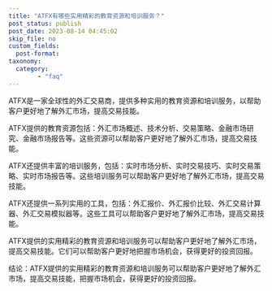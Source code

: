 ```yaml
---
title: "ATFX有哪些实用精彩的教育资源和培训服务？"
post_status: publish
post_date: 2023-08-14 04:45:02
skip_file: no
custom_fields: 
  post-format: 
taxonomy:
  category:
        - "faq"
---
```


ATFX是一家全球性的外汇交易商，提供多种实用的教育资源和培训服务，以帮助客户更好地了解外汇市场，提高交易技能。

ATFX提供的教育资源包括：外汇市场概述、技术分析、交易策略、金融市场研究、金融市场报告等。这些资源可以帮助客户更好地了解外汇市场，提高交易技能。

ATFX还提供丰富的培训服务，包括：实时市场分析、实时交易技巧、实时交易策略、实时市场报告等。这些培训服务可以帮助客户更好地了解外汇市场，提高交易技能。

ATFX还提供一系列实用的工具，包括：外汇报价、外汇报价比较、外汇交易计算器、外汇交易模拟器等。这些工具可以帮助客户更好地了解外汇市场，提高交易技能。

ATFX提供的实用精彩的教育资源和培训服务可以帮助客户更好地了解外汇市场，提高交易技能。它们可以帮助客户更好地把握市场机会，获得更好的投资回报。

结论：ATFX提供的实用精彩的教育资源和培训服务可以帮助客户更好地了解外汇市场，提高交易技能，把握市场机会，获得更好的投资回报。
